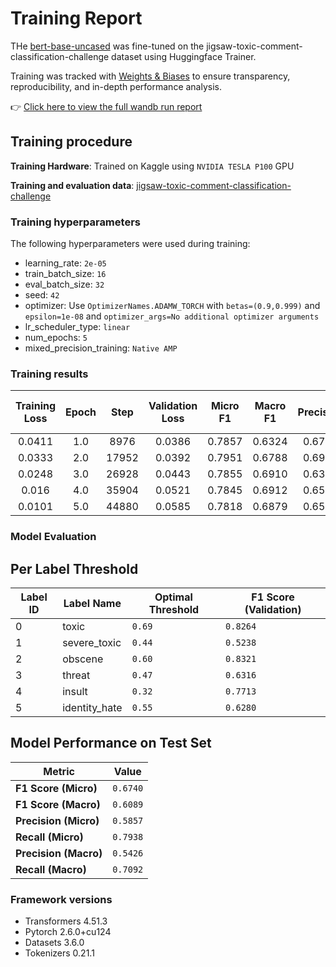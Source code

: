# Training Report
THe [bert-base-uncased](https://huggingface.co/bert-base-uncased) was fine-tuned on the jigsaw-toxic-comment-classification-challenge dataset using 
Huggingface Trainer.

Training was tracked with [Weights & Biases](https://wandb.ai/) to ensure transparency, reproducibility, and in-depth performance analysis.

👉 [Click here to view the full wandb run report](https://api.wandb.ai/links/dipesh1dp-purwanchal-campu/c682p62i)


## Training procedure
**Training Hardware**: Trained on Kaggle using `NVIDIA TESLA P100` GPU

**Training and evaluation data**:
[jigsaw-toxic-comment-classification-challenge](https://www.kaggle.com/competitions/jigsaw-toxic-comment-classification-challenge/data)
### Training hyperparameters
The following hyperparameters were used during training:
- learning_rate: `2e-05`
- train_batch_size: `16`
- eval_batch_size: `32`
- seed: `42`
- optimizer: Use `OptimizerNames.ADAMW_TORCH` with `betas=(0.9,0.999)` and `epsilon=1e-08` and `optimizer_args=No additional optimizer arguments`
- lr_scheduler_type: `linear`
- num_epochs: `5`
- mixed_precision_training: `Native AMP`

### Training results
| Training Loss | Epoch | Step  | Validation Loss | Micro F1 | Macro F1 | Precision | Recall | Hamming Loss | Roc Auc Macro | Roc Auc Micro |
|:-------------:|:-----:|:-----:|:---------------:|:--------:|:--------:|:---------:|:------:|:------------:|:-------------:|:-------------:|
| 0.0411        | 1.0   | 8976  | 0.0386          | 0.7857   | 0.6324   | 0.6794    | 0.6379 | 0.0159       | 0.9885        | 0.9919        |
| 0.0333        | 2.0   | 17952 | 0.0392          | 0.7951   | 0.6788   | 0.6934    | 0.6749 | 0.0155       | 0.9883        | 0.9917        |
| 0.0248        | 3.0   | 26928 | 0.0443          | 0.7855   | 0.6910   | 0.6312    | 0.7756 | 0.0170       | 0.9891        | 0.9912        |
| 0.016         | 4.0   | 35904 | 0.0521          | 0.7845   | 0.6912   | 0.6584    | 0.7295 | 0.0163       | 0.9875        | 0.9892        |
| 0.0101        | 5.0   | 44880 | 0.0585          | 0.7818   | 0.6879   | 0.6583    | 0.7228 | 0.0164       | 0.9860        | 0.9879        |

### Model Evaluation
## Per Label Threshold
| Label ID | Label Name     | Optimal Threshold   | F1 Score (Validation)   |
| -------- | -------------- | --------------------| ----------------------- |
| 0        | toxic          | `0.69`              | `0.8264`                |
| 1        | severe\_toxic  | `0.44`              | `0.5238`                |
| 2        | obscene        | `0.60`              | `0.8321`                |
| 3        | threat         | `0.47`              | `0.6316`                |
| 4        | insult         | `0.32`              | `0.7713`                |
| 5        | identity\_hate | `0.55`              | `0.6280`                |

## Model Performance on Test Set
| Metric                | Value    |
| --------------------- | -------- |
| **F1 Score (Micro)**  | `0.6740` | 
| **F1 Score (Macro)**  | `0.6089` | 
| **Precision (Micro)** | `0.5857` | 
| **Recall (Micro)**    | `0.7938` | 
| **Precision (Macro)** | `0.5426` | 
| **Recall (Macro)**    | `0.7092` |



### Framework versions

- Transformers 4.51.3
- Pytorch 2.6.0+cu124
- Datasets 3.6.0
- Tokenizers 0.21.1
